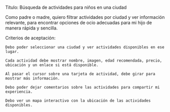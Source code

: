 Título: Búsqueda de actividades para niños en una ciudad

Como padre o madre,
quiero filtrar actividades por ciudad y ver información relevante,
para encontrar opciones de ocio adecuadas para mi hijo de manera rápida y sencilla.

Criterios de aceptación:

    Debo poder seleccionar una ciudad y ver actividades disponibles en ese lugar.

    Cada actividad debe mostrar nombre, imagen, edad recomendada, precio, ubicación y un enlace si está disponible.

    Al pasar el cursor sobre una tarjeta de actividad, debe girar para mostrar más información.

    Debo poder dejar comentarios sobre las actividades para compartir mi experiencia.

    Debo ver un mapa interactivo con la ubicación de las actividades disponibles.